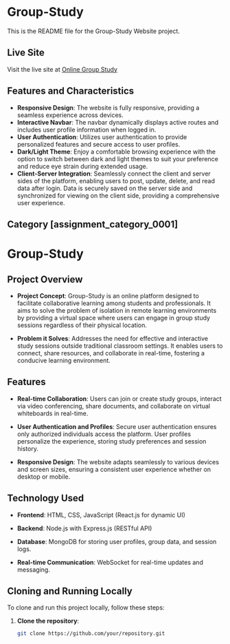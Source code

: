 # Group-Study

This is the README file for the Group-Study Website project.

## Live Site

Visit the live site at [Online Group Study](https://online-group-study-5cb94.web.app/)

## Features and Characteristics

- **Responsive Design**: The website is fully responsive, providing a seamless experience across devices.
- **Interactive Navbar**: The navbar dynamically displays active routes and includes user profile information when logged in.
- **User Authentication**: Utilizes user authentication to provide personalized features and secure access to user profiles.
- **Dark/Light Theme**: Enjoy a comfortable browsing experience with the option to switch between dark and light themes to suit your preference and reduce eye strain during extended usage.
- **Client-Server Integration**: Seamlessly connect the client and server sides of the platform, enabling users to post, update, delete, and read data after login. Data is securely saved on the server side and synchronized for viewing on the client side, providing a comprehensive user experience.

## Category [assignment_category_0001]




# Group-Study

## Project Overview

- **Project Concept**: Group-Study is an online platform designed to facilitate collaborative learning among students and professionals. It aims to solve the problem of isolation in remote learning environments by providing a virtual space where users can engage in group study sessions regardless of their physical location.
  
- **Problem it Solves**: Addresses the need for effective and interactive study sessions outside traditional classroom settings. It enables users to connect, share resources, and collaborate in real-time, fostering a conducive learning environment.

## Features

- **Real-time Collaboration**: Users can join or create study groups, interact via video conferencing, share documents, and collaborate on virtual whiteboards in real-time.
  
- **User Authentication and Profiles**: Secure user authentication ensures only authorized individuals access the platform. User profiles personalize the experience, storing study preferences and session history.
  
- **Responsive Design**: The website adapts seamlessly to various devices and screen sizes, ensuring a consistent user experience whether on desktop or mobile.

## Technology Used

- **Frontend**: HTML, CSS, JavaScript (React.js for dynamic UI)
  
- **Backend**: Node.js with Express.js (RESTful API)
  
- **Database**: MongoDB for storing user profiles, group data, and session logs.
  
- **Real-time Communication**: WebSocket for real-time updates and messaging.

## Cloning and Running Locally

To clone and run this project locally, follow these steps:

1. **Clone the repository**:
   ```bash
   git clone https://github.com/your/repository.git
